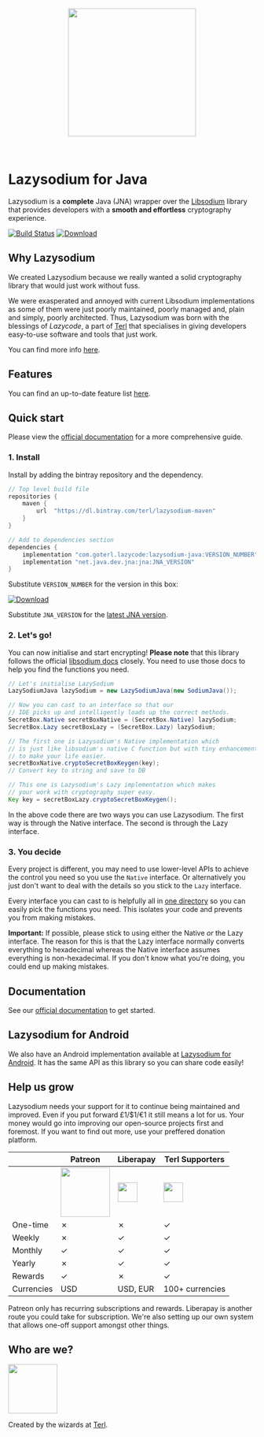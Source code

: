 
<br />

<p align="center"><img width="260" style="float: center;" style="display: inline;" src="https://filedn.com/lssh2fV92SE8dRT5CWJvvSy/lazycode/lazysodium/large_logo.png" /></p>

<br />


# Lazysodium for Java

Lazysodium is a **complete** Java (JNA) wrapper over the [Libsodium](https://github.com/jedisct1/libsodium) library that provides developers with a **smooth and effortless** cryptography experience.


[![Build Status](https://semaphoreci.com/api/v1/terl/lazysodium-java/branches/master/badge.svg)](https://semaphoreci.com/terl/lazysodium-java)
[![Download](https://api.bintray.com/packages/terl/lazysodium-maven/lazysodium-java/images/download.svg) ](https://bintray.com/terl/lazysodium-maven/lazysodium-java/_latestVersion)

## Why Lazysodium
We created Lazysodium because we really wanted a solid cryptography library that would just work without fuss.

We were exasperated and annoyed with current Libsodium implementations as some of them were just poorly maintained, poorly managed and, plain and simply, poorly architected. Thus, Lazysodium was born with the blessings of *Lazycode*, a part of [Terl](https://terl.co) that specialises in giving developers easy-to-use software and tools that just work.

You can find more info [here](https://docs.lazycode.co/lazysodium/about).


## Features
You can find an up-to-date feature list [here](https://docs.lazycode.co/lazysodium/features).


## Quick start
Please view the [official documentation](https://docs.lazycode.co/lazysodium/installation) for a more comprehensive guide.

### 1. Install
Install by adding the bintray repository and the dependency.

```groovy
// Top level build file
repositories {
    maven {
        url  "https://dl.bintray.com/terl/lazysodium-maven"
    }
}

// Add to dependencies section
dependencies {
    implementation "com.goterl.lazycode:lazysodium-java:VERSION_NUMBER"
    implementation "net.java.dev.jna:jna:JNA_VERSION"
}
```

Substitute `VERSION_NUMBER` for the version in this box:

[![Download](https://api.bintray.com/packages/terl/lazysodium-maven/lazysodium-java/images/download.svg) ](https://bintray.com/terl/lazysodium-maven/lazysodium-java/_latestVersion)

Substitute `JNA_VERSION` for the [latest JNA version](https://mvnrepository.com/artifact/net.java.dev.jna/jna).

### 2. Let's go!

You can now initialise and start encrypting! **Please note** that this library follows the official [libsodium docs](https://download.libsodium.org/doc/) closely. You need to use those docs to help you find the functions you need.

```java
// Let's initialise LazySodium
LazySodiumJava lazySodium = new LazySodiumJava(new SodiumJava());

// Now you can cast to an interface so that our
// IDE picks up and intelligently loads up the correct methods. 
SecretBox.Native secretBoxNative = (SecretBox.Native) lazySodium;
SecretBox.Lazy secretBoxLazy = (SecretBox.Lazy) lazySodium;

// The first one is Lazysodium's Native implementation which
// is just like libsodium's native C function but with tiny enhancements
// to make your life easier.
secretBoxNative.cryptoSecretBoxKeygen(key);
// Convert key to string and save to DB

// This one is Lazysodium's Lazy implementation which makes
// your work with cryptography super easy.
Key key = secretBoxLazy.cryptoSecretBoxKeygen();
```

In the above code there are two ways you can use Lazysodium. The first way is through the Native interface. The second is through the Lazy interface. 

### 3. You decide

Every project is different, you may need to use lower-level APIs to achieve the control you need so you use the `Native` interface. Or alternatively you just don't want to deal with the details so you stick to the `Lazy` interface.

Every interface you can cast to is helpfully all in [one directory](https://github.com/terl/lazysodium-java/tree/master/src/main/java/com/goterl/lazycode/lazysodium/interfaces) so you can easily pick the functions you need. This isolates your code and prevents you from making mistakes.

**Important:** If possible, please stick to using either the Native *or* the Lazy interface. The reason for this is that the Lazy interface normally converts everything to hexadecimal whereas the Native interface assumes everything is non-hexadecimal. If you don't know what you're doing, you could end up making mistakes.


## Documentation

See our [official documentation](https://docs.lazycode.co/lazysodium) to get started.


## Lazysodium for Android
We also have an Android implementation available at [Lazysodium for Android](https://github.com/terl/lazysodium-android). It has the same API as this library so you can share code easily!


## Help us grow
Lazysodium needs your support for it to continue being maintained and improved. Even if you put forward £1/$1/€1 it still means a lot for us. Your money would go into improving our open-source projects first and foremost. If you want to find out more, use your preffered donation platform. 


|  |Patreon       | Liberapay      | Terl Supporters |
|----|--------------|---------------------|---|
|    | <a href="https://www.patreon.com/terlacious"><img src="https://filedn.com/lssh2fV92SE8dRT5CWJvvSy/patron_button.png" width="100" /></a> | <a href="https://liberapay.com/terlacious/"><img src="https://filedn.com/lssh2fV92SE8dRT5CWJvvSy/liberapay.png" width="40" /></a> | <a href="https://terl.co/support-us"><img src="https://filedn.com/lssh2fV92SE8dRT5CWJvvSy/terl_slant_square.png" width="40" /></a> |
|  One-time  | ✗ | ✗ | ✓ |
|  Weekly  | ✗ | ✓ | ✓ |
|  Monthly  | ✓ | ✓ | ✓ |
|  Yearly  | ✗ | ✓ | ✓ |
|  Rewards  | ✓ | ✗ | ✓ |
|  Currencies  | USD | USD, EUR | 100+ currencies |


Patreon only has recurring subscriptions and rewards. Liberapay is another route you could take for subscription. We're also setting up our own system that allows one-off support amongst other things.


## Who are we?

<a href="https://terl.co"><img width="100" style="float: left: display: inline;" src="https://filedn.com/lssh2fV92SE8dRT5CWJvvSy/terl_slant.png" /></a>

Created by the wizards at [Terl](https://terl.co).
